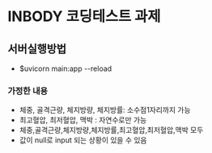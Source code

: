 # INBODY 코딩테스트 과제

## 서버실행방법
- $uvicorn main:app --reload


### 가정한 내용
- 체중, 골격근량, 체지방량, 체지방률: 소수점1자리까지 가능
- 최고혈압, 최저혈압, 맥박 : 자연수로만 가능
- 체중,골격근량,체지방량,체지방률,최고혈압,최저혈압,맥박 모두
- 값이 null로 input 되는 상황이 있을 수 있음